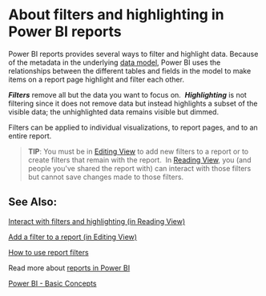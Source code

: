 ﻿<properties 
   pageTitle="About filters and highlighting in Power BI reports"
   description="About filters and highlighting in Power BI reports"
   services="powerbi" 
   documentationCenter="" 
   authors="pcw3187" 
   manager="mblythe" 
   editor=""
   tags=""/>
 
<tags
   ms.service="powerbi"
   ms.devlang="NA"
   ms.topic="article"
   ms.tgt_pltfrm="NA"
   ms.workload="powerbi"
   ms.date="10/14/2015"
   ms.author="v-pawrig"/>
# About filters and highlighting in Power BI reports

Power BI reports provides several ways to filter and highlight data. Because of the metadata in the underlying [data model](https://support.office.com/en-us/article/Create-a-Data-Model-in-Excel-87e7a54c-87dc-488e-9410-5c75dbcb0f7b?ui=en-US&rs=en-US&ad=US), Power BI uses the relationships between the different tables and fields in the model to make items on a report page highlight and filter each other.

***Filters*** remove all but the data you want to focus on.  ***Highlighting*** is not filtering since it does not remove data but instead highlights a subset of the visible data; the unhighlighted data remains visible but dimmed.

Filters can be applied to individual visualizations, to report pages, and to an entire report. 

>**TIP**: You must be in [Editing View](http://support.powerbi.com/knowledgebase/articles/443094-edit-a-report%0A) to add new filters to a report or to create filters that remain with the report.  In [Reading View](http://support.powerbi.com/knowledgebase/articles/445094-interact-with-a-report-in-reading-view%0A), you (and people you've shared the report with) can interact with those filters but cannot save changes made to those filters.


## See Also:

[Interact with filters and highlighting (in Reading View)](http://support.powerbi.com/knowledgebase/articles/445094-interact-with-a-report-in-reading-view)

[Add a filter to a report (in Editing View)](http://support.powerbi.com/knowledgebase/articles/464704)

[How to use report filters](http://support.powerbi.com/knowledgebase/articles/546859)

Read more about [reports in Power BI](http://support.powerbi.com/knowledgebase/articles/425684-reports-in-power-bi)

[Power BI - Basic Concepts](http://support.powerbi.com/knowledgebase/articles/487029-power-bi-preview-basic-concepts)*﻿*

